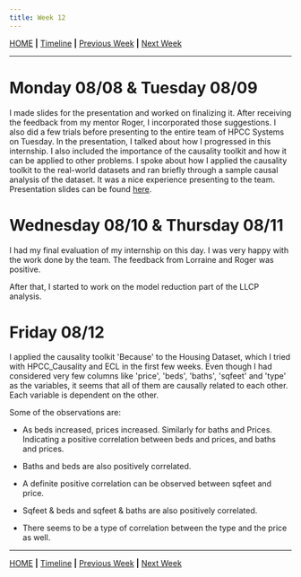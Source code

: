 ```yaml
---
title: Week 12
---
```


[HOME](https://arungaonkar.github.io/HPCC-Causality/) **|**
[Timeline](https://arungaonkar.github.io/HPCC-Causality/index.html#timeline) **|**
[Previous Week](https://arungaonkar.github.io/HPCC-Causality/week11.html) **|**
[Next Week](https://arungaonkar.github.io/HPCC-Causality/week13.html)

---

# Monday 08/08 & Tuesday 08/09

I made slides for the presentation and worked on finalizing it. After receiving the feedback from my mentor Roger, I incorporated those suggestions. I also did a few trials before presenting to the entire team of HPCC Systems on Tuesday. In the presentation, I talked about how I progressed in this internship. I also included the importance of the causality toolkit and how it can be applied to other problems. I spoke about how I applied the causality toolkit to the real-world datasets and ran briefly through a sample causal analysis of the dataset. It was a nice experience presenting to the team. Presentation slides can be found [here](https://arungaonkar.github.io/HPCC-Causality/Applying%20Causality%20toolkit%20to%20Real-world%20datasets.pdf).

# Wednesday 08/10 & Thursday 08/11

I had my final evaluation of my internship on this day. I was very happy with the work done by the team. The feedback from Lorraine and Roger was positive.

After that, I started to work on the model reduction part of the LLCP analysis.

# Friday 08/12

I applied the causality toolkit 'Because' to the Housing Dataset, which I tried with HPCC_Causality and ECL in the first few weeks. Even though I had considered very few columns like 'price', 'beds', 'baths', 'sqfeet' and 'type' as the variables, it seems that all of them are causally related to each other. Each variable is dependent on the other.

Some of the observations are:

* As beds increased, prices increased. Similarly for baths and Prices. Indicating a positive correlation between beds and prices, and baths and prices.

* Baths and beds are also positively correlated.

* A definite positive correlation can be observed between sqfeet and price.

* Sqfeet & beds and sqfeet & baths are also positively correlated.

* There seems to be a type of correlation between the type and the price as well.

---

[HOME](https://arungaonkar.github.io/HPCC-Causality/) **|**
[Timeline](https://arungaonkar.github.io/HPCC-Causality/index.html#timeline) **|**
[Previous Week](https://arungaonkar.github.io/HPCC-Causality/week11.html) **|**
[Next Week](https://arungaonkar.github.io/HPCC-Causality/week13.html)